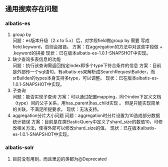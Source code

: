 ## 通用搜索存在问题
### albatis-es
1. group by    
	问题：es版本升级（2.x to 5.x）后，对字段field做group by 需要 写成field.keyword，否则会报错。
	方案：在aggregation的方法中对这些字段做 + .keyword的拼接
	现状：已在版本albatis-es-1.0.1-SNAPSHOT中实现。
2. 缺少查询多表信息的功能    
	问题：执行该查询需返回指定index即多个type下符合条件的信息
	方案：目前是外部传一个sql语句，有albatis-es来解析成SearchRequestBuilder，而srBuilder的types本身支持多type，可以调整。
	现状：已在版本albatis-es-1.0.1-SNAPSHOT中实现。
3. 子查询    
	问题：能否实现子查询
	方案：可以通过配置mapping，同个index下定义文档（type）间的父子关系，用has_parent|has_child实现 。
		但是只能实现简单的关联，不满足所提要求。
	现状：无法支持。
4. aggregation分片大小问题
	问题：aggregation时分片设置为10造成部分数据统计错误
	方案：目前是在类ElasticQuery中定义了shard_size的数值10，可修改相关方法，使得外部可以修改shard_size的值。
	现状：已在版本albatis-es-1.0.1-SNAPSHOT中实现。
### albatis-solr
1. 目前没有用到，而且里边的类都为@Deprecated